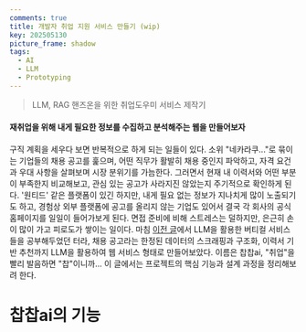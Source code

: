 ```yaml
---
comments: true
title: 개발자 취업 지원 서비스 만들기 (wip)
key: 202505130
picture_frame: shadow
tags:
  - AI
  - LLM
  - Prototyping
---
```


> LLM, RAG 핸즈온을 위한 취업도우미 서비스 제작기

<!--more-->

#### 재취업을 위해 내게 필요한 정보를 수집하고 분석해주는 웹을 만들어보자

구직 계획을 세우다 보면 반복적으로 하게 되는 일들이 있다. 소위 "네카라쿠..."로 묶이는 기업들의 채용 공고를 훑으며, 어떤 직무가 활발히 채용 중인지 파악하고, 자격 요건과 우대 사항을 살펴보며 시장 분위기를 가늠한다. 그러면서 현재 내 이력서와 어떤 부분이 부족한지 비교해보고, 관심 있는 공고가 사라지진 않았는지 주기적으로 확인하게 된다. '원티드' 같은 플랫폼이 있긴 하지만, 내게 필요 없는 정보가 지나치게 많이 노출되기도 하고, 경험상 외부 플랫폼에 공고를 올리지 않는 기업도 있어서 결국 각 회사의 공식 홈페이지를 일일이 들어가보게 된다. 면접 준비에 비해 스트레스는 덜하지만, 은근히 손이 많이 가고 피로도가 쌓이는 일이다. 마침 [이전 글](https://rokrokss.com/post/2025/04/29/%EA%B9%80%ED%98%95%EB%A1%9D-%EC%9D%80%ED%87%B4%ED%9A%8C%EA%B3%A0-LLM-RAG-AI-AGENT.html)에서 LLM을 활용한 버티컬 서비스들을 공부해두었던 터라, 채용 공고라는 한정된 데이터의 스크래핑과 구조화, 이력서 기반 추천까지 LLM을 활용하여 웹 서비스 형태로 만들어보았다. 이름은 찹찹ai, "취업"을 빨리 발음하면 "찹"이니까... 이 글에서는 프로젝트의 핵심 기능과 설계 과정을 정리해보려 한다.

# 찹찹ai의 기능
